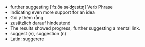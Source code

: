 - further suggesting [ˈfɜːðə səˈʤɛstɪŋ] Verb Phrase  
- Indicating even more support for an idea  
- Gợi ý thêm rằng  
- zusätzlich darauf hindeutend  
- The results showed progress, further suggesting a mental link.  
- suggest (v), suggestion (n)  
- Latin: suggerere